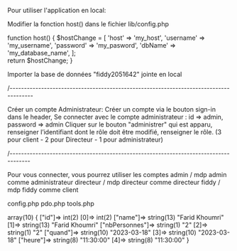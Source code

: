 Pour utiliser l'application en local:

Modifier la fonction host() dans le fichier lib/config.php

  function host() {
  $hostChange = [
      'host' => 'my_host',
      'username' => 'my_username',
      'password' => 'my_pasword',
      'dbName' => 'my_database_name',
    ];   
  return $hostChange;
}

Importer la base de données "fiddy2051642" jointe en local

/--------------------------------------------------------------------------------------

Créer un compte Administrateur: 
Créer un compte via le bouton sign-in dans le header,
Se connecter avec le compte administrateur : id => admin, password => admin
Cliquer sur le bouton "administrer" qui est apparu,
renseigner l’identifiant dont le rôle doit être modifié, renseigner le rôle. 
(3 pour client - 2 pour Directeur - 1 pour administrateur)


/-------------------------------------------------------------------------------------

Pour vous connecter, vous pourrez utiliser les comptes 
admin / mdp admin comme administrateur
directeur / mdp directeur comme directeur
fiddy / mdp fiddy comme client


config.php
pdo.php 
tools.php

array(10) { 
    ["id"]=> int(2) [0]=> int(2) 
    ["name"]=> string(13) "Farid Khoumri" 
    [1]=> string(13) "Farid Khoumri" 
    ["nbPersonnes"]=> string(1) "2" 
    [2]=> string(1) "2" 
    ["quand"]=> string(10) "2023-03-18"
    [3]=> string(10) "2023-03-18" 
    ["heure"]=> string(8) "11:30:00" 
    [4]=> string(8) "11:30:00" 
}

